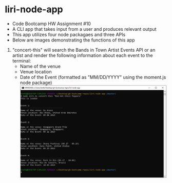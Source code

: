 # liri-node-app
- Code Bootcamp HW Assignment #10
- A CLI app that takes input from a user and produces relevant output
- This app utilizes four node packagaes and three APIs
- Below are images demonstrating the functions of this app
1.  "concert-this" will search the Bands in Town Artist Events API or an artist and render the following information about each event to the terminal:
    - Name of the venue
    - Venue location
    - Date of the Event (formatted as "MM/DD/YYYY" using the moment.js node package)
![concert-this-1](assets/images/concert-this-1.jpg)
